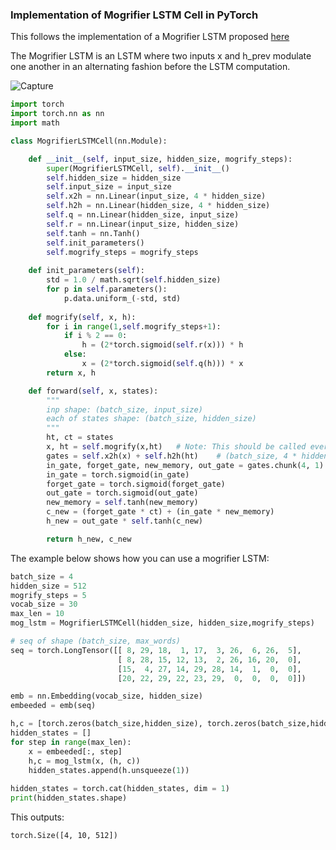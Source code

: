 ### Implementation of Mogrifier LSTM Cell in PyTorch
This follows the implementation of a Mogrifier LSTM proposed [here](https://arxiv.org/pdf/1909.01792.pdf)

The Mogrifier LSTM is an LSTM where two inputs x and h_prev modulate one another in an alternating fashion before the LSTM computation.

![Capture](https://user-images.githubusercontent.com/30661597/71353181-437f2080-25b3-11ea-97e6-fd52c796ad64.PNG)

```python
import torch
import torch.nn as nn
import math

class MogrifierLSTMCell(nn.Module):

    def __init__(self, input_size, hidden_size, mogrify_steps):
        super(MogrifierLSTMCell, self).__init__()
        self.hidden_size = hidden_size
        self.input_size = input_size
        self.x2h = nn.Linear(input_size, 4 * hidden_size)
        self.h2h = nn.Linear(hidden_size, 4 * hidden_size)
        self.q = nn.Linear(hidden_size, input_size)
        self.r = nn.Linear(input_size, hidden_size)
        self.tanh = nn.Tanh()
        self.init_parameters()
        self.mogrify_steps = mogrify_steps
    
    def init_parameters(self):
        std = 1.0 / math.sqrt(self.hidden_size)
        for p in self.parameters():
            p.data.uniform_(-std, std)
            
    def mogrify(self, x, h):
        for i in range(1,self.mogrify_steps+1):
            if i % 2 == 0:
                h = (2*torch.sigmoid(self.r(x))) * h
            else:
                x = (2*torch.sigmoid(self.q(h))) * x
        return x, h

    def forward(self, x, states):
        """
        inp shape: (batch_size, input_size)
        each of states shape: (batch_size, hidden_size)
        """
        ht, ct = states
        x, ht = self.mogrify(x,ht)   # Note: This should be called every timestep
        gates = self.x2h(x) + self.h2h(ht)    # (batch_size, 4 * hidden_size)
        in_gate, forget_gate, new_memory, out_gate = gates.chunk(4, 1)
        in_gate = torch.sigmoid(in_gate)
        forget_gate = torch.sigmoid(forget_gate)
        out_gate = torch.sigmoid(out_gate)
        new_memory = self.tanh(new_memory)
        c_new = (forget_gate * ct) + (in_gate * new_memory)
        h_new = out_gate * self.tanh(c_new)

        return h_new, c_new

```

The example below shows how you can use a mogrifier LSTM:

```python
batch_size = 4
hidden_size = 512
mogrify_steps = 5
vocab_size = 30
max_len = 10
mog_lstm = MogrifierLSTMCell(hidden_size, hidden_size,mogrify_steps)

# seq of shape (batch_size, max_words)
seq = torch.LongTensor([[ 8, 29, 18,  1, 17,  3, 26,  6, 26,  5],
                        [ 8, 28, 15, 12, 13,  2, 26, 16, 20,  0],
                        [15,  4, 27, 14, 29, 28, 14,  1,  0,  0],
                        [20, 22, 29, 22, 23, 29,  0,  0,  0,  0]])

emb = nn.Embedding(vocab_size, hidden_size)
embeeded = emb(seq)

h,c = [torch.zeros(batch_size,hidden_size), torch.zeros(batch_size,hidden_size)]
hidden_states = []
for step in range(max_len):
    x = embeeded[:, step]
    h,c = mog_lstm(x, (h, c))
    hidden_states.append(h.unsqueeze(1))
    
hidden_states = torch.cat(hidden_states, dim = 1)
print(hidden_states.shape)
```
This outputs:
```
torch.Size([4, 10, 512])
```
